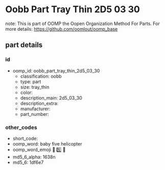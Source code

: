 # Oobb Part Tray Thin 2D5 03 30  

note: This is part of OOMP the Oopen Organization Method For Parts. For more details: https://github.com/oomlout/oomp_base

##  part details





### id
* oomp_id: oobb_part_tray_thin_2d5_03_30
  * classification: oobb
  * type: part
  * size: tray_thin
  * color: 
  * description_main: 2d5_03_30
  * description_extra: 
  * manufacturer: 
  * part_number: 

### other_codes
* short_code: 
* oomp_word: baby five helicopter
* oomp_word_emoji :baby: :five: :helicopter:
* md5_6_alpha: 1638n
* md5_6: 1df6e7